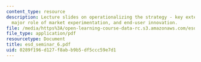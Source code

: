 ```yaml
---
content_type: resource
description: Lecture slides on operationalizing the strategy - key external factors,
  major role of market experimentation, and end-user innovation.
file: /media/https%3A/open-learning-course-data-rc.s3.amazonaws.com/esd-57-technology-based-business-transformation-fall-2007/0289f196d127f8abb9b5df5ccc59e7d1_esd_seminar_6.pdf
file_type: application/pdf
resourcetype: Document
title: esd_seminar_6.pdf
uid: 0289f196-d127-f8ab-b9b5-df5ccc59e7d1
---
```


